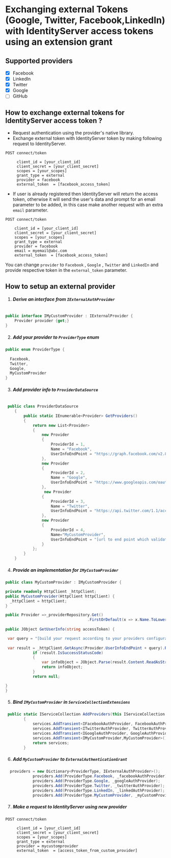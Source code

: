 # Exchanging external Tokens (Google, Twitter, Facebook,LinkedIn) with IdentityServer access tokens using an extension grant

## Supported providers

 - [x] Facebook
 - [x] LinkedIn
 - [x] Twitter
 - [x] Google
 - [ ] GitHub 
 
## How to exchange external tokens for IdentityServer access token ?
* Request authentication using the provider's native library.
* Exchange external token with IdentityServer token by making following request to IdentityServer.

```
POST connect/token
     
     client_id = [your_client_id]
     client_secret = [your_client_secret]
     scopes = [your_scopes]
     grant_type = external
     provider = facebook 
     external_token  = [facebook_access_token]
```
 * If user is already registered then IdentityServer will return the access token, otherwise it will send the user's data and prompt for an email parameter to be added, in this case make another request with an extra ```email``` parameter.
 
 ```
POST connect/token
     
     client_id = [your_client_id]
     client_secret = [your_client_secret]
     scopes = [your_scopes]
     grant_type = external
     provider = facebook 
     email = myemail@abc.com
     external_token  = [facebook_access_token]
```

You can change ```provider``` to ```Facebook``` , ```Google``` , ```Twitter``` and ```LinkedIn``` and provide respective token in the ```external_token``` parameter.

## How to setup an external provider

1. ##### Derive an interface from ```IExternalAuthProvider```

```csharp

public interface IMyCustomProvider : IExternalProvider {
    Provider provider {get;}
}
```
2. ##### Add your provider to ```ProviderType``` enum

```csharp
public enum ProviderType {
  
  Facebook,
  Twitter,
  Google,
  MyCustomProvider
}
```
3. ##### Add provider info to ```ProviderDataSource```

```csharp

 public class ProviderDataSource
    {
        public static IEnumerable<Provider> GetProviders()
        {
            return new List<Provider>
            {
                new Provider
                {
                    ProviderId = 1,
                    Name = "Facebook",
                    UserInfoEndPoint = "https://graph.facebook.com/v2.8/me"
                },
                new Provider
                {
                    ProviderId = 2,
                    Name = "Google",
                    UserInfoEndPoint = "https://www.googleapis.com/oauth2/v2/userinfo"
                },
                 new Provider
                {
                    ProviderId = 3,
                    Name = "Twitter",
                    UserInfoEndPoint = "https://api.twitter.com/1.1/account/verify_credentials.json"
                },
                new Provider 
                {
                    ProviderId = 4,
                    Name="MyCustomProvider",
                    UserInfoEndPoint = "[url to end point which validates the token and returns user data]"
                }
            };
        }
    }

```

4. ##### Provide an implementation for ```IMyCustomProvider```

```csharp
public class MyCustomProvider : IMyCustomProvider {

private readonly HttpClient _httpClient;
public MyCustomProvider(HttpClient httpClient) {
  _httpClient = httpClient;
}

public Provider =>_providerRepository.Get()
                                    .FirstOrDefault(x => x.Name.ToLower() == ProviderType.MyCustomProvider.ToString().ToLower());
                                    
public JObject GetUserInfo(string accessToken) {

 var query = "[build your request according to your providers configuration]";
 
 var result = _httpClient.GetAsync(Provider.UserInfoEndPoint + query).Result;
            if (result.IsSuccessStatusCode)
            {
                var infoObject = JObject.Parse(result.Content.ReadAsStringAsync().Result);
                return infoObject;
            }
            return null;

}
}
```
5. ##### Bind ```IMyCustomProvider``` in ```ServiceCollectionExtensions```

```csharp
 public static IServiceCollection AddProviders(this IServiceCollection services)
        {
            services.AddTransient<IFacebookAuthProvider, FacebookAuthProvider>();
            services.AddTransient<ITwitterAuthProvider, TwitterAuthProvider>();
            services.AddTransient<IGoogleAuthProvider, GoogleAuthProvider>();
            services.AddTransient<IMyCustomProvider,MyCustomProvider>();
            return services;
        }
```

6. ##### Add ```MyCustomProvider``` to ```ExternalAuthenticationGrant```
```csharp
  providers = new Dictionary<ProviderType, IExternalAuthProvider>();
            providers.Add(ProviderType.Facebook, _facebookAuthProvider);
            providers.Add(ProviderType.Google, _googleAuthProvider);
            providers.Add(ProviderType.Twitter, _twitterAuthProvider);
            providers.Add(ProviderType.LinkedIn, _linkedAuthProvider);
            providers.Add(ProviderType.MyCustomProvider, _myCustomProvider);
```
7. ##### Make a request to IdentityServer using new provider

```
POST connect/token
     
     client_id = [your_client_id]
     client_secret = [your_client_secret]
     scopes = [your_scopes]
     grant_type = external
     provider = mycustomprovider 
     external_token  = [access_token_from_custom_provider]
```
